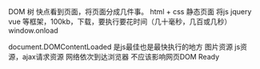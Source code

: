 DOM 树
快点看到页面，将页面分成几件事。
html + css 静态页面
将js jquery vue 等框架，100kb，下载，要执行要花时间（几十毫秒，几百或几秒）
window.onload 

document.DOMContentLoaded 是js最佳也是最快执行的地方
图片资源 js资源，ajax请求资源 网络依次到达浏览器 不应该影响网页DOM Ready
